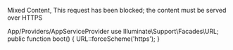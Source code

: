 Mixed Content, This request has been blocked; the content must be served over HTTPS

App/Providers/AppServiceProvider
use Illuminate\Support\Facades\URL;
public function boot()
{
    URL::forceScheme('https');
}